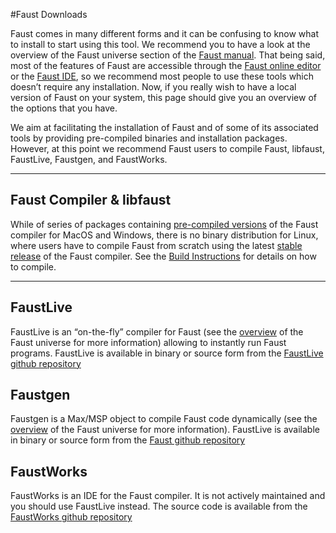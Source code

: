 #Faust Downloads

Faust comes in many different forms and it can be confusing to know what to install to start using this tool. We recommend you to have a look at the overview of the Faust universe section of the [Faust manual](https://github.com/grame-cncm/faust/raw/master-dev/documentation/faust-manual/faustManual.pdf). That being said, most of the features of Faust are accessible through the [Faust online editor](https://fausteditor.grame.fr) or the [Faust IDE](faustide.grame.fr), so we recommend most people to use these tools which doesn’t require any installation. Now, if you really wish to have a local version of Faust on your system, this page should give you an overview of the options that you have.

We aim at facilitating the installation of Faust and of some of its associated tools by providing pre-compiled binaries and installation packages. However, at this point we recommend Faust users to compile Faust, libfaust, FaustLive, Faustgen, and FaustWorks.

----

## Faust Compiler &amp; libfaust

While of series of packages containing [pre-compiled versions](https://github.com/grame-cncm/faust/releases) of the Faust compiler for MacOS and Windows, there is no binary distribution for Linux, where users have to compile Faust from scratch using the latest [stable release](https://github.com/grame-cncm/faust/releases) of the Faust compiler.
See the [Build Instructions](https://github.com/grame-cncm/faust/wiki) for details on how to compile.

----

## FaustLive
FaustLive is an “on-the-fly” compiler for Faust (see the [overview](https://faustdoc.grame.fr/guide/overview/) of the Faust universe for more information) allowing to instantly run Faust programs.
FaustLive is available in binary or source form from the [FaustLive github repository](https://github.com/grame-cncm/faustlive/releases)

## Faustgen

Faustgen is a Max/MSP object to compile Faust code dynamically (see the [overview](https://faustdoc.grame.fr/guide/overview/) of the Faust universe for more information).
FaustLive is available in binary or source form from the [Faust github repository](https://github.com/grame-cncm/faust/releases)

## FaustWorks
FaustWorks is an IDE for the Faust compiler. It is not actively maintained and you should use FaustLive instead.
The source code is available from the [FaustWorks github repository](https://github.com/grame-cncm/faustworks)
